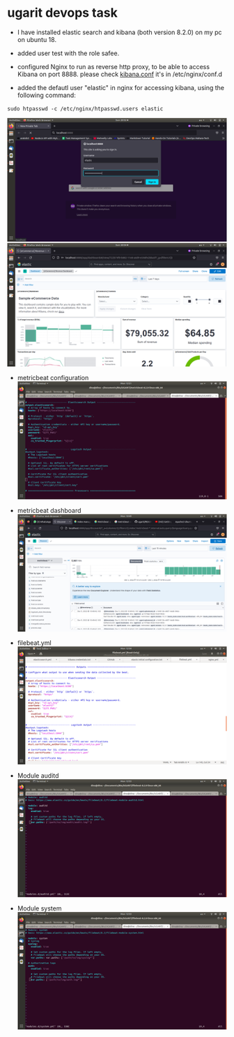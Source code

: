 # ugarit devops task 

* I have installed elastic search and kibana (both version 8.2.0) on my pc on ubuntu 18. 

* added user test with the role safee.  

* configured Nginx to run as reverse http proxy, to be able to access Kibana on port 8888. please check [kibana.conf](https://github.com/Dina-Adel-1302/ugarit/blob/bcc2c511da375c5369da3624a208a5e2149af4dc/kibana.conf) it's in /etc/nginx/conf.d
       
* added the defautl user "elastic" in nginx for accessing kibana, using the following command:  
 ```
sudo htpasswd -c /etc/nginx/htpasswd.users elastic
```
![](https://github.com/Dina-Adel-1302/ugarit/blob/a6ee7045796dc6e6f1ed87acea3fe32042579f9a/screen_shots/Screenshot%20from%202022-12-04%2020-32-43.png)
![](https://github.com/Dina-Adel-1302/ugarit/blob/a6ee7045796dc6e6f1ed87acea3fe32042579f9a/screen_shots/Screenshot%20from%202022-12-04%2020-34-08.png)

* metricbeat configuration 
![](https://github.com/Dina-Adel-1302/ugarit/blob/007ead8b3387f42a8ac3c2c9a52bb353db55dc60/screen_shots/Screenshot%20from%202022-12-05%2012-21-40.png)

* metricbeat dashboard
![](https://github.com/Dina-Adel-1302/ugarit/blob/007ead8b3387f42a8ac3c2c9a52bb353db55dc60/screen_shots/Screenshot%20from%202022-12-05%2010-49-15.png)

* filebeat.yml 
![](https://github.com/Dina-Adel-1302/ugarit/blob/007ead8b3387f42a8ac3c2c9a52bb353db55dc60/screen_shots/Screenshot%20from%202022-12-05%2012-54-56.png)

* Module auditd
![](https://github.com/Dina-Adel-1302/ugarit/blob/007ead8b3387f42a8ac3c2c9a52bb353db55dc60/screen_shots/Screenshot%20from%202022-12-05%2012-53-25.png)

* Module system
![](https://github.com/Dina-Adel-1302/ugarit/blob/007ead8b3387f42a8ac3c2c9a52bb353db55dc60/screen_shots/Screenshot%20from%202022-12-05%2012-53-07.png)
